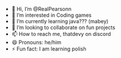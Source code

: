 - 👋 Hi, I’m @RealPearsonn
- 👀 I’m interested in Coding games
- 🌱 I’m currently learning java??? (mabey)
- 💞️ I’m looking to collaborate on fun projects
- 📫 How to reach me, thatdevy on discord
- 😄 Pronouns: he/him
- ⚡ Fun fact: I am learning polish

<!---
RealPearsonn/RealPearsonn is a ✨ special ✨ repository because its `README.md` (this file) appears on your GitHub profile.
You can click the Preview link to take a look at your changes.
--->

